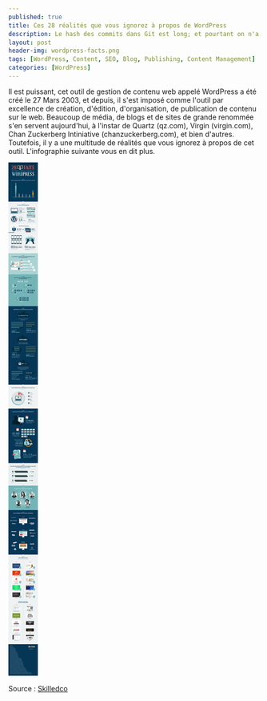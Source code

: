 ```yaml
---
published: true
title: Ces 28 réalités que vous ignorez à propos de WordPress
description: Le hash des commits dans Git est long; et pourtant on n'a pas besoin d'autant de caractères pour identifier un commit.
layout: post
header-img: wordpress-facts.png
tags: [WordPress, Content, SEO, Blog, Publishing, Content Management]
categories: [WordPress]
---
```


Il est puissant, cet outil de gestion de contenu web appelé WordPress a été créé le 27 Mars 2003, et depuis, il s'est imposé comme l'outil par excellence de création, d'édition, d'organisation, de publication de contenu sur le web. Beaucoup de média, de blogs et de sites de grande renommée s'en servent aujourd'hui, à l'instar de Quartz (qz.com), Virgin (virgin.com), Chan Zuckerberg Intiniative (chanzuckerberg.com), et bien d'autres. Toutefois, il y a une multitude de réalités que vous ignorez à propos de cet outil. L'infographie suivante vous en dit plus.


![wordpress](/img/faw0410.jpg)

Source : [Skilledco](https://skilled.co/fr/ressources/28-faits-que-vous-ignorez-a-propos-de-wordpress/)
